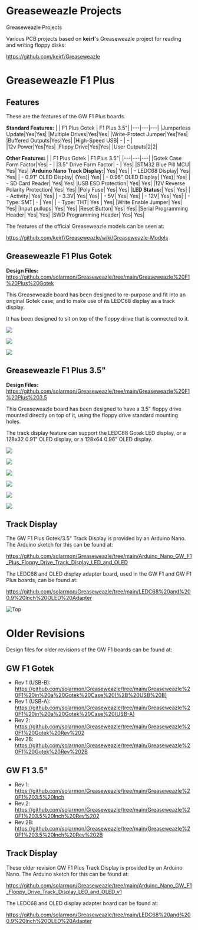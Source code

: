 # Greaseweazle Projects
Greaseweazle Projects

Various PCB projects based on **keirf**'s Greaseweazle project for reading and writing floppy disks:

https://github.com/keirf/Greaseweazle

# Greaseweazle F1 Plus

## Features

These are the features of the GW F1 Plus boards.

**Standard Features:**
|   | F1 Plus Gotek	| F1 Plus 3.5"|
|---|---|---|
|Jumperless Update|Yes|Yes|
|Multiple Drives|Yes|Yes|
|Write-Protect Jumper|Yes|Yes|
|Buffered Outputs|Yes|Yes|
|High-Speed USB| - | - |			
|12v Power|Yes|Yes|
|Flippy Drive|Yes|Yes|
|User Outputs|2|2|

**Other Features:**
|   | F1 Plus Gotek	| F1 Plus 3.5"|
|---|---|---|
|Gotek Case Form Factor|Yes|		-		|
|3.5" Drive Form Factor|		-		|			Yes|
|STM32 Blue Pill MCU|				Yes|				Yes|
|**Arduino Nano Track Display:**|		Yes|				Yes|
|	- LEDC68 Display|			Yes|				Yes|
|	- 0.91" OLED Display|		(Yes)|			Yes|
|	- 0.96" OLED Display|		(Yes)|			Yes|
|	- SD Card Reader|			Yes|				Yes|
|USB ESD Protection|				Yes|				Yes|
|12V Reverse Polarity Protection|	Yes|				Yes|
|Poly Fuse|						Yes|				Yes|
|**LED Status:**|						Yes|				Yes|
|	- Activity|					Yes|				Yes|
|	- 3.3V|						Yes|				Yes|
|	- 5V|							Yes|				Yes|
|	- 12V|							Yes|				Yes|
| - Type: SMT| - | Yes|
| - Type: THT| Yes | Yes|
|Write Enable Jumper|				Yes|				Yes|
|Input pullups|					Yes|				Yes|
|Reset Button|					Yes|				Yes|
|Serial Programming Header|		Yes|				Yes|
|SWD Programming Header|			Yes|				Yes|

The features of the official Greaseweazle models can be seen at:

https://github.com/keirf/Greaseweazle/wiki/Greaseweazle-Models

## Greaseweazle F1 Plus Gotek

**Design Files:** https://github.com/solarmon/Greaseweazle/tree/main/Greaseweazle%20F1%20Plus%20Gotek

This Greaseweazle board has been designed to re-purpose and fit into an original Gotek case; and to make use of its LEDC68 display as a track display.

It has been designed to sit on top of the floppy drive that is connected to it.

![](https://github.com/solarmon/Greaseweazle/blob/main/Greaseweazle%20F1%20Plus%20Gotek/Greaseweazle%20F1%20Plus%20Gotek%20-%20PCB%20THT%20Front.png)

![](https://github.com/solarmon/Greaseweazle/blob/main/Greaseweazle%20F1%20Plus%20Gotek/Greaseweazle%20F1%20Plus%20Gotek%20-%20PCB%20THT%20Top.png)

![](https://github.com/solarmon/Greaseweazle/blob/main/Greaseweazle%20F1%20Plus%20Gotek/Greaseweazle%20F1%20Plus%20Gotek%20-%20PCB%20SMD%20Top.png)


## Greaseweazle F1 Plus 3.5"

**Design Files:** https://github.com/solarmon/Greaseweazle/tree/main/Greaseweazle%20F1%20Plus%203.5

This Greaseweazle board has been designed to have a 3.5" floppy drive mounted directly on top of it, using the floppy drive standard mounting holes.

The track display feature can support the LEDC68 Gotek LED display, or a 128x32 0.91" OLED display, or a 128x64 0.96" OLED display.

![](https://github.com/solarmon/Greaseweazle/blob/main/Greaseweazle%20F1%20Plus%203.5/Greaseweazle%20F1%20Plus%203.5%20-%20PCB%20SMT%20Front%20Angle.png)

![](https://github.com/solarmon/Greaseweazle/blob/main/Greaseweazle%20F1%20Plus%203.5/Greaseweazle%20F1%20Plus%203.5%20-%20PCB%20SMT%20Front.png)

![](https://github.com/solarmon/Greaseweazle/blob/main/Greaseweazle%20F1%20Plus%203.5/Greaseweazle%20F1%20Plus%203.5%20-%20PCB%20SMT%20Side.png)

![](https://github.com/solarmon/Greaseweazle/blob/main/Greaseweazle%20F1%20Plus%203.5/Greaseweazle%20F1%20Plus%203.5%20-%20PCB%20SMT%20THT%20Bottom.png)

![](https://github.com/solarmon/Greaseweazle/blob/main/Greaseweazle%20F1%20Plus%203.5/Greaseweazle%20F1%20Plus%203.5%20-%20PCB%20SMT%20Top.png)

![](https://github.com/solarmon/Greaseweazle/blob/main/Greaseweazle%20F1%20Plus%203.5/Greaseweazle%20F1%20Plus%203.5%20-%20PCB%20Bottom.png)

## Track Display

The GW F1 Plus Gotek/3.5" Track Display is provided by an Arduino Nano. The Arduino sketch for this can be found at:

https://github.com/solarmon/Greaseweazle/tree/main/Arduino_Nano_GW_F1_Plus_Floppy_Drive_Track_Display_LED_and_OLED

The LEDC68 and OLED display adapter board, used in the GW F1 and GW F1 Plus boards, can be found at:

https://github.com/solarmon/Greaseweazle/tree/main/LEDC68%20and%200.9%20Inch%20OLED%20Adapter

![Top](https://github.com/solarmon/Greaseweazle/blob/main/LEDC68%20and%200.9%20Inch%20OLED%20Adapter/LEDC68%20and%200.9%20Inch%20OLED%20Adapter%20-%20Top.png)

# Older Revisions

Design files for older revisions of the GW F1 boards can be found at:

## GW F1 Gotek

* Rev 1 (USB-B): https://github.com/solarmon/Greaseweazle/tree/main/Greaseweazle%20F1%20in%20a%20Gotek%20Case%20(%2B%20USB%20B)
* Rev 1 (USB-A): https://github.com/solarmon/Greaseweazle/tree/main/Greaseweazle%20F1%20in%20a%20Gotek%20Case%20(USB-A)
* Rev 2: https://github.com/solarmon/Greaseweazle/tree/main/Greaseweazle%20F1%20Gotek%20Rev%202
* Rev 2B: https://github.com/solarmon/Greaseweazle/tree/main/Greaseweazle%20F1%20Gotek%20Rev%202B

## GW F1 3.5"

* Rev 1: https://github.com/solarmon/Greaseweazle/tree/main/Greaseweazle%20F1%203.5%20Inch
* Rev 2: https://github.com/solarmon/Greaseweazle/tree/main/Greaseweazle%20F1%203.5%20Inch%20Rev%202
* Rev 2B: https://github.com/solarmon/Greaseweazle/tree/main/Greaseweazle%20F1%203.5%20Inch%20Rev%202B

## Track Display

These older revision GW F1 Plus Track Display is provided by an Arduino Nano. The Arduino sketch for this can be found at:

https://github.com/solarmon/Greaseweazle/tree/main/Arduino_Nano_GW_F1_Floppy_Drive_Track_Display_LED_and_OLED_v1

The LEDC68 and OLED display adapter board can be found at:

https://github.com/solarmon/Greaseweazle/tree/main/LEDC68%20and%200.9%20Inch%20OLED%20Adapter

